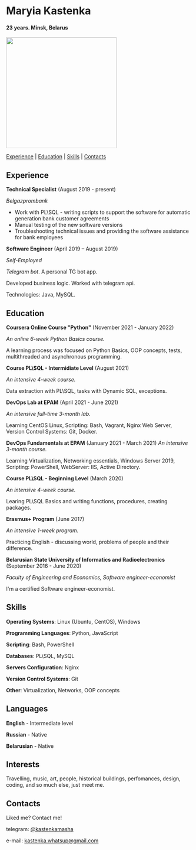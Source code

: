 # Maryia Kastenka #
#### 23 years. Minsk, Belarus ####


<img src="https://user-images.githubusercontent.com/23183802/158016884-f2402475-7d0a-4ed6-9e07-f00770a770dc.JPG" width="300" height="300" />


[Experience](#experience) | [Education](#education) | [Skills](#skills) | [Contacts](#contacts)


## Experience ##

**Technical Specialist** (August 2019 - present)

*Belgazprombank*
- Work with PL\SQL - writing scripts to support the software for automatic generation bank customer agreements
- Manual testing of the new software versions
- Troubleshooting technical issues and providing the software assistance for bank employees



**Software Engineer** (April 2019 – August 2019)

*Self-Employed*

*Telegram bot*. A personal TG bot app.

Developed business logic. Worked with telegram api.

Technologies: Java, MySQL.


## Education ##


**Coursera Online Course "Python"** (November 2021 - January 2022)

*An online 6-week Python Basics course.*

A learning process was focused on Python Basics, OOP concepts, tests, multithreaded and asynchronous programming.


**Course PL\SQL - Intermidiate Level** (August 2021)

*An intensive 4-week course.*

Data extraction with PL\SQL, tasks with Dynamic SQL, exceptions.


**DevOps Lab at EPAM** (April 2021 - June 2021)

*An intensive full-time 3-month lab.*

Learning CentOS Linux, Scripting: Bash, Vagrant, Nginx Web Server, Version Control Systems: Git, Docker.


**DevOps Fundamentals at EPAM** (January 2021 - March 2021)
*An intensive 3-month course.*

Learning Virtualization, Networking essentials, Windows Server 2019, Scripting: PowerShell,  WebServer: IIS, Active Directory.


**Course PL\SQL - Beginning Level** (March 2020)

*An intensive 4-week course.*

Learing PL\SQL Basics and writing functions, procedures, creating packages.


**Erasmus+ Program** (June 2017)

*An intensive 1-week program.*

Practicing English - discussing world, problems of people and their difference.


**Belarusian State University of Informatics and Radioelectronics** (September 2016 - June 2020)

*Faculty of Engineering and Economics, Software engineer-economist*
 
I'm a certified Software engineer-economist.

## Skills ##

**Operating Systems**: Linux (Ubuntu, CentOS), Windows

**Programming Languages**: Python, JavaScript

**Scripting**: Bash, PowerShell

**Databases**: PL\SQL, MySQL

**Servers Configuration**: Nginx

**Version Control Systems**: Git

**Other**: Virtualization, Networks, OOP concepts



## Languages ##

**English** - Intermediate level

**Russian** - Native

**Belarusian** - Native

## Interests ##

Travelling, music, art, people, historical buildings, perfomances, design, coding, and so much else, just meet me.

## Contacts ##

Liked me? Contact me!

telegram: [@kastenkamasha](https://t.me/kastenkamasha) 

e-mail: [kastenka.whatsup@gmail.com](mailto:kastenka.whatsup@gmail.com?subject=[GitHub%20Job%20Proposal]%20Hey!%20I%20have%20a%20proposal%20to%20you!)
